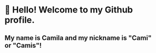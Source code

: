 # 👋 Hello! Welcome to my Github profile.
## My name is Camila and my nickname is "Cami" or "Camis"!
